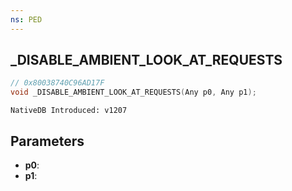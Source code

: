 ```yaml
---
ns: PED
---
```

## _DISABLE_AMBIENT_LOOK_AT_REQUESTS

```c
// 0x80038740C96AD17F
void _DISABLE_AMBIENT_LOOK_AT_REQUESTS(Any p0, Any p1);
```

```
NativeDB Introduced: v1207
```

## Parameters
* **p0**:
* **p1**:
